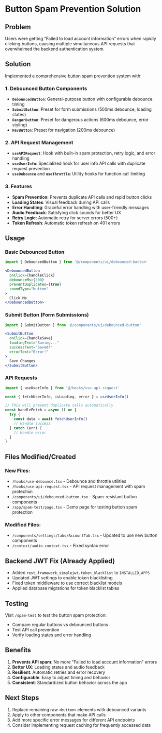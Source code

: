 # Button Spam Prevention Solution

## Problem
Users were getting "Failed to load account information" errors when rapidly clicking buttons, causing multiple simultaneous API requests that overwhelmed the backend authentication system.

## Solution
Implemented a comprehensive button spam prevention system with:

### 1. Debounced Button Components
- **`DebouncedButton`**: General-purpose button with configurable debounce timing
- **`SubmitButton`**: Preset for form submissions (500ms debounce, loading states)
- **`DangerButton`**: Preset for dangerous actions (600ms debounce, error styling)
- **`NavButton`**: Preset for navigation (200ms debounce)

### 2. API Request Management
- **`useAPIRequest`**: Hook with built-in spam protection, retry logic, and error handling
- **`useUserInfo`**: Specialized hook for user info API calls with duplicate request prevention
- **`useDebounce`** and **`useThrottle`**: Utility hooks for function call limiting

### 3. Features
- **Spam Prevention**: Prevents duplicate API calls and rapid button clicks
- **Loading States**: Visual feedback during API calls
- **Error Handling**: Graceful error handling with user-friendly messages
- **Audio Feedback**: Satisfying click sounds for better UX
- **Retry Logic**: Automatic retry for server errors (500+)
- **Token Refresh**: Automatic token refresh on 401 errors

## Usage

### Basic Debounced Button
```jsx
import { DebouncedButton } from '@/components/ui/debounced-button'

<DebouncedButton
  onClick={handleClick}
  debounceMs={300}
  preventDuplicates={true}
  soundType="button"
>
  Click Me
</DebouncedButton>
```

### Submit Button (Form Submissions)
```jsx
import { SubmitButton } from '@/components/ui/debounced-button'

<SubmitButton
  onClick={handleSave}
  loadingText="Saving..."
  successText="Saved!"
  errorText="Error!"
>
  Save Changes
</SubmitButton>
```

### API Requests
```jsx
import { useUserInfo } from '@/hooks/use-api-request'

const { fetchUserInfo, isLoading, error } = useUserInfo()

// This will prevent duplicate calls automatically
const handleFetch = async () => {
  try {
    const data = await fetchUserInfo()
    // Handle success
  } catch (err) {
    // Handle error
  }
}
```

## Files Modified/Created

### New Files:
- `/hooks/use-debounce.tsx` - Debounce and throttle utilities
- `/hooks/use-api-request.tsx` - API request management with spam protection
- `/components/ui/debounced-button.tsx` - Spam-resistant button components
- `/app/spam-test/page.tsx` - Demo page for testing button spam protection

### Modified Files:
- `/components/settings/tabs/AccountTab.tsx` - Updated to use new button components
- `/context/audio-context.tsx` - Fixed syntax error

## Backend JWT Fix (Already Applied)
- Added `rest_framework_simplejwt.token_blacklist` to `INSTALLED_APPS`
- Updated JWT settings to enable token blacklisting
- Fixed token middleware to use correct blacklist models
- Applied database migrations for token blacklist tables

## Testing
Visit `/spam-test` to test the button spam protection:
- Compare regular buttons vs debounced buttons
- Test API call prevention
- Verify loading states and error handling

## Benefits
1. **Prevents API spam**: No more "Failed to load account information" errors
2. **Better UX**: Loading states and audio feedback
3. **Resilient**: Automatic retries and error recovery
4. **Configurable**: Easy to adjust timing and behavior
5. **Consistent**: Standardized button behavior across the app

## Next Steps
1. Replace remaining raw `<button>` elements with debounced variants
2. Apply to other components that make API calls
3. Add more specific error messages for different API endpoints
4. Consider implementing request caching for frequently accessed data
